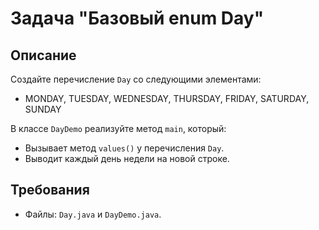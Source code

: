 # Задача "Базовый enum Day"

## Описание

Создайте перечисление `Day` со следующими элементами:

- MONDAY, TUESDAY, WEDNESDAY, THURSDAY, FRIDAY, SATURDAY, SUNDAY

В классе `DayDemo` реализуйте метод `main`, который:

- Вызывает метод `values()` у перечисления `Day`.
- Выводит каждый день недели на новой строке.

## Требования

- Файлы: `Day.java` и `DayDemo.java`.
